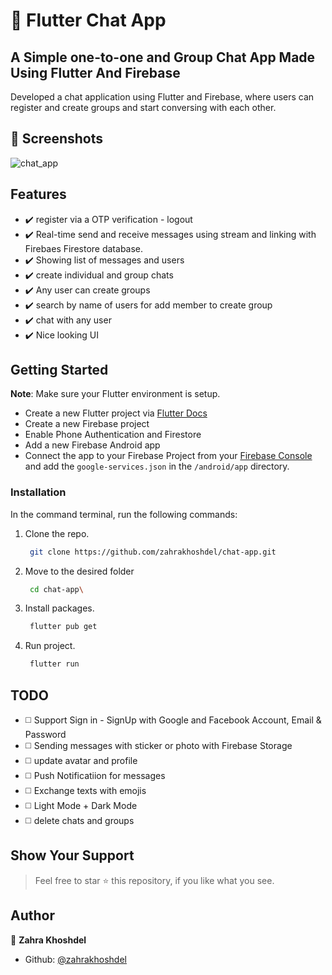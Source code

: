 # :speech_balloon: Flutter Chat App

## A Simple one-to-one and Group Chat App Made Using Flutter And Firebase

Developed a chat application using Flutter and Firebase, where users can register and create groups and start conversing with each other.


## :iphone: Screenshots

![chat_app](https://user-images.githubusercontent.com/91828519/163857405-04288f8c-910e-4d98-a4ee-a9b527fc4016.png)


## Features

* :heavy_check_mark: register via a OTP verification - logout
* :heavy_check_mark: Real-time send and receive messages using stream and linking with Firebaes Firestore database.
* :heavy_check_mark: Showing list of messages and users
* :heavy_check_mark: create individual and group chats
* :heavy_check_mark: Any user can create groups
* :heavy_check_mark: search by name of users for add member to create group
* :heavy_check_mark: chat with any user
* :heavy_check_mark: Nice looking UI 


## Getting Started

**Note**: Make sure your Flutter environment is setup.
- Create a new Flutter project via [Flutter Docs](https://docs.flutter.dev/get-started/install)
- Create a new Firebase project
- Enable Phone Authentication and Firestore
- Add a new Firebase Android app
- Connect the app to your Firebase Project from your [Firebase Console](https://console.firebase.google) and add the `google-services.json` in the `/android/app` directory. 

### Installation

In the command terminal, run the following commands:

1. Clone the repo.
    ```sh
     git clone https://github.com/zahrakhoshdel/chat-app.git
    ```
2. Move to the desired folder
    ```sh
     cd chat-app\
    ```
2. Install packages.
    ```sh
     flutter pub get
    ```
4. Run project.
    ```sh
     flutter run
    ```

## TODO

- :white_medium_square: Support Sign in - SignUp with Google and Facebook Account, Email & Password
- :white_medium_square: Sending messages with sticker or photo with Firebase Storage
- :white_medium_square: update avatar and profile
- :white_medium_square: Push Notificatiion for messages
- :white_medium_square: Exchange texts with emojis
- :white_medium_square: Light Mode + Dark Mode 
- :white_medium_square: delete chats and groups


## Show Your Support

> Feel free to star ⭐ this repository, if you like what you see.

## Author

👤 **Zahra Khoshdel**

- Github: [@zahrakhoshdel](https://github.com/zahrakhoshdel "zahrakhoshdel")

